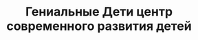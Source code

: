---
title: Гениальные Дети центр современного развития детей
address: 'г. Запорожье, ул. 40 летие Победы, 11-б'
phone:
  - (068) 404-47-61
  - (066) 614-57-85
url: ''
about: ''
searchTitle: >-
  Гениальные Дети центр современного развития детей, г. Запорожье, ул. 40 летие
  Победы, 11б
tags:
  - Художественные школы
geometry:
  location:
    lat: 47.7860367
    lng: 35.1773757
  viewport:
    northeast:
      lat: 47.7874057302915
      lng: 35.17872293029149
    southwest:
      lat: 47.7847077697085
      lng: 35.17602496970849
place_id: ChIJI-w1Ofhe3EAR_KhT3Sa8_cg

---
